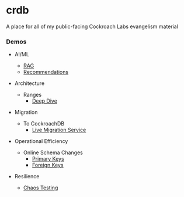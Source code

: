 # crdb
A place for all of my public-facing Cockroach Labs evangelism material

### Demos

* AI/ML
  * [RAG](ai_ml/rag/README.md)
  * [Recommendations](ai_ml/recommendations/README.md)

* Architecture
  * Ranges
    * [Deep Dive](architecture/ranges/deep_dive/README.md)

* Migration
  * To CockroachDB
    * [Live Migration Service](migration/to_cockroachdb/live_migration_service/steps.md)

* Operational Efficiency
  * Online Schema Changes
    * [Primary Keys](online_schema_changes/primary_keys/README.md)
    * [Foreign Keys](online_schema_changes/foreign_keys/README.md)

* Resilience
  * [Chaos Testing](resilience/chaos_testing/README.md)